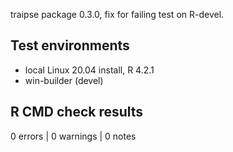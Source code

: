 traipse package 0.3.0, fix for failing test on R-devel. 


## Test environments

* local Linux 20.04 install, R 4.2.1
* win-builder (devel)


## R CMD check results

0 errors | 0 warnings | 0 notes
